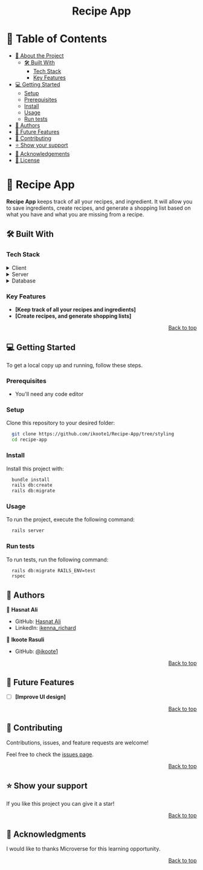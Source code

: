 <a name="readme-top"></a>

<div align="center">

  <h1><b>Recipe App</b></h1>

</div>

<!-- TABLE OF CONTENTS -->

# 📗 Table of Contents

- [📖 About the Project](#about-project)
  - [🛠 Built With](#built-with)
    - [Tech Stack](#tech-stack)
    - [Key Features](#key-features)
- [💻 Getting Started](#getting-started)
  - [Setup](#setup)
  - [Prerequisites](#prerequisites)
  - [Install](#install)
  - [Usage](#usage)
  - [Run tests](#run-tests)
- [👥 Authors](#authors)
- [🔭 Future Features](#future-features)
- [🤝 Contributing](#contributing)
- [⭐️ Show your support](#support)
- [🙏 Acknowledgements](#acknowledgements)
- [📝 License](#license)

<!-- PROJECT DESCRIPTION -->

# 📖 Recipe App <a name="about-project"></a>

**Recipe App** keeps track of all your recipes, and ingredient. It will allow you to save ingredients, create recipes, and generate a shopping list based on what you have and what you are missing from a recipe.

## 🛠 Built With <a name="built-with"></a>

### Tech Stack <a name="tech-stack"></a>


<details>
  <summary>Client</summary>
  <ul>
    <li>Ruby on Rails</li>
  </ul>
</details>

<details>
  <summary>Server</summary>
  <ul>
    <li>localhost</li>
  </ul>
</details>

<details>
<summary>Database</summary>
  <ul>
    <li>PostgreSQL</li>
  </ul>
</details>

<!-- Features -->

### Key Features <a name="key-features"></a>

- **[Keep track of all your recipes and ingredients]**
- **[Create recipes, and generate shopping lists]**

<p align="right"><a href="#readme-top">Back to top</a></p>

<!-- GETTING STARTED -->

## 💻 Getting Started <a name="getting-started"></a>

To get a local copy up and running, follow these steps.

### Prerequisites

- You'll need any code editor 

### Setup

Clone this repository to your desired folder:

```sh
  git clone https://github.com/ikoote1/Recipe-App/tree/styling
  cd recipe-app
```

### Install

Install this project with:

```sh
  bundle install
  rails db:create
  rails db:migrate
```

### Usage

To run the project, execute the following command:

```sh
  rails server
```

### Run tests

To run tests, run the following command:

```sh
  rails db:migrate RAILS_ENV=test
  rspec
```

## 👥 Authors <a name="authors"></a>

👤 **Hasnat Ali**

- GitHub: [Hasnat Ali](https://github.com/hasnatali1947)
- LinkedIn: [ikenna_richard](https://www.linkedin.com/in/hasnattali/)

👤 **Ikoote Rasuli**

- GitHub: [@ikoote1](https://github.com/ikoote1)

<p align="right"><a href="#readme-top">Back to top</a></p>

## 🔭 Future Features <a name="future-features"></a>

- [ ] **[Improve UI design]**

<p align="right"><a href="#readme-top">Back to top</a></p>

<!-- CONTRIBUTING -->

## 🤝 Contributing <a name="contributing"></a>

Contributions, issues, and feature requests are welcome!

Feel free to check the [issues page](../../issues/).

<p align="right"><a href="#readme-top">Back to top</a></p>

<!-- SUPPORT -->

## ⭐️ Show your support <a name="support"></a>

If you like this project you can give it a star!

<p align="right"><a href="#readme-top">Back to top</a></p>

<!-- ACKNOWLEDGEMENTS -->

## 🙏 Acknowledgments <a name="acknowledgements"></a>

I would like to thanks Microverse for this learning opportunity.

<p align="right"><a href="#readme-top">Back to top</a></p>

<!-- FAQ (optional) -->